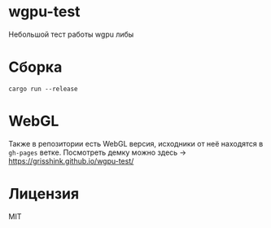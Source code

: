 # wgpu-test

Небольшой тест работы wgpu либы

# Сборка

```
cargo run --release
```

# WebGL

Также в репозитории есть WebGL версия, исходники от неё находятся в `gh-pages` ветке. 
Посмотреть демку можно здесь -> https://grisshink.github.io/wgpu-test/

# Лицензия

MIT
